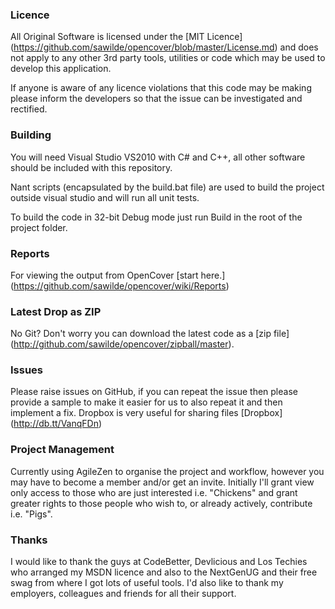 ### Licence
All Original Software is licensed under the [MIT Licence] (https://github.com/sawilde/opencover/blob/master/License.md) and does not apply to any other 3rd party tools, utilities or code which may be used to develop this application.

If anyone is aware of any licence violations that this code may be making please inform the developers so that the issue can be investigated and rectified.

### Building
You will need Visual Studio VS2010 with C# and C++, all other software should be included with this repository. 

Nant scripts (encapsulated by the build.bat file) are used to build the project outside visual studio and will run all unit tests.

To build the code in 32-bit Debug mode just run Build in the root of the project folder.

### Reports

For viewing the output from OpenCover [start here.] (https://github.com/sawilde/opencover/wiki/Reports)

### Latest Drop as ZIP

No Git? Don't worry you can download the latest code as a [zip file] (http://github.com/sawilde/opencover/zipball/master).

### Issues
Please raise issues on GitHub, if you can repeat the issue then please provide a sample to make it easier for us to also repeat it and then implement a fix.
Dropbox is very useful for sharing files [Dropbox] (http://db.tt/VanqFDn)

### Project Management
Currently using AgileZen to organise the project and workflow, however you may have to become a member and/or get an invite. Initially I'll grant view only access to those who are just interested i.e. "Chickens" and grant greater rights to those people who wish to, or already actively, contribute i.e. "Pigs".

### Thanks
I would like to thank the guys at CodeBetter, Devlicious and Los Techies who arranged my MSDN licence and also to the NextGenUG and their free swag from where I got lots of useful tools. I'd also like to thank my employers, colleagues and friends for all their support. 
